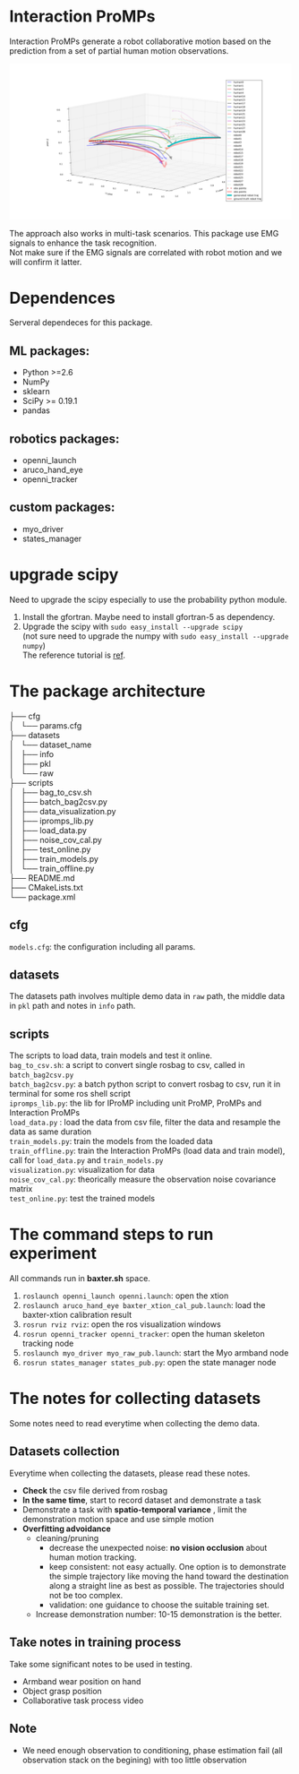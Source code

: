 # Interaction ProMPs  
Interaction ProMPs generate a robot collaborative motion based on the prediction from a set of partial human motion observations. 

![generalization](./docs/media/generalization.png  "generalization")

The approach also works in multi-task scenarios. This package use EMG signals to enhance the task recognition.   
Not make sure if the EMG signals are correlated with robot motion and we will confirm it latter. 


# Dependences
Serveral dependeces for this package. 
## ML packages: 

 - Python >=2.6
 - NumPy
 - sklearn
 - SciPy >= 0.19.1
 - pandas

## robotics packages: 

 - openni_launch
 - aruco_hand_eye
 - openni_tracker


## custom packages: 
 - myo_driver
 - states_manager


# upgrade scipy
Need to upgrade the scipy especially to use the probability python module.   
1. Install the gfortran. Maybe need to install gfortran-5 as dependency.  
2. Upgrade the scipy with `sudo easy_install --upgrade scipy`  
(not sure need to upgrade the numpy with `sudo easy_install --upgrade numpy`)  
The reference tutorial is [ref](https://askubuntu.com/questions/682825/how-to-update-to-the-latest-numpy-and-scipy-on-ubuntu-14-04lts).  


# The package architecture  
├── cfg  
│   └── params.cfg  
├── datasets  
│   └── dataset_name  
│       ├── info  
│       ├── pkl  
│       └── raw  
├── scripts  
│   ├── bag_to_csv.sh  
│   ├── batch_bag2csv.py  
│   ├── data_visualization.py  
│   ├── ipromps_lib.py  
│   ├── load_data.py  
│   ├── noise_cov_cal.py  
│   ├── test_online.py  
│   ├── train_models.py  
│   └── train_offline.py  
├── README.md  
├── CMakeLists.txt  
└── package.xml  


## cfg
`models.cfg`: the configuration including all params.

## datasets
The datasets path involves multiple demo data in `raw` path, the middle data in `pkl` path and notes in `info` path. 

## scripts
The scripts to load data, train models and test it online.  
`bag_to_csv.sh`: a script to convert single rosbag to csv, called in `batch_bag2csv.py`  
`batch_bag2csv.py`: a batch python script to convert rosbag to csv, run it in terminal for some ros shell script  
`ipromps_lib.py`: the lib for IProMP including unit ProMP, ProMPs and Interaction ProMPs  
`load_data.py` : load the data from csv file, filter the data and resample the data as same duration  
`train_models.py`: train the models from the loaded data  
`train_offline.py`: train the Interaction ProMPs (load data and train model), call for `load_data.py` and `train_models.py`  
`visualization.py`: visualization for data  
`noise_cov_cal.py`: theorically measure the observation noise covariance matrix  
`test_online.py`: test the trained models  


# The command steps to run experiment
All commands run in **baxter.sh** space.  
1. `roslaunch openni_launch openni.launch`: open the xtion  
2. `roslaunch aruco_hand_eye baxter_xtion_cal_pub.launch`: load the baxter-xtion calibration result  
3. `rosrun rviz rviz`: open the ros visualization windows  
4. `rosrun openni_tracker openni_tracker`: open the human skeleton tracking node  
5. `roslaunch myo_driver myo_raw_pub.launch`: start the Myo armband node  
6. `rosrun states_manager states_pub.py`: open the state manager node  


# The notes for collecting datasets
Some notes need to read everytime when collecting the demo data. 

## Datasets collection
Everytime when collecting the datasets, please read these notes.   

 - **Check** the csv file derived from rosbag  
 - **In the same time**, start to record dataset and demonstrate a task  
 - Demonstrate a task with **spatio-temporal variance** , limit the demonstration motion space and use simple motion  
 - **Overfitting advoidance**  
    - cleaning/pruning  
        - decrease the unexpected noise: **no vision occlusion** about human motion tracking.  
        - keep consistent: not easy actually. One option is to demonstrate the simple trajectory like moving the hand toward the destination along a straight line as best as possible. The trajectories should not be too complex.  
        - validation: one guidance to choose the suitable training set.  
    - Increase demonstration number: 10-15 demonstration is the better.
    
## Take notes in training process
Take some significant notes to be used in testing.  

 - Armband wear position on hand  
 - Object grasp position  
 - Collaborative task process video  
 
## Note
- We need enough observation to conditioning, phase estimation fail (all observation stack on the begining) with too little observation
 

